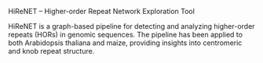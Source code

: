 HiReNET – Higher-order Repeat Network Exploration Tool

HiReNET is a graph-based pipeline for detecting and analyzing higher-order repeats (HORs) in genomic sequences. The pipeline has been applied to both Arabidopsis thaliana and maize, providing insights into centromeric and knob repeat structure.
